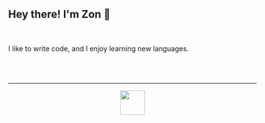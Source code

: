## Hey there! I'm Zon 👋

<br/>

I like to write code, and I enjoy learning new languages.

<br/>
<br/>

<hr />

<div align="center">
<a href="https://dsc.bio/zon" target="_blank" style="text-decoration: none;"><img src="https://image.flaticon.com/icons/png/512/2111/2111370.png" width="50" height="50"/></a>
</div>
